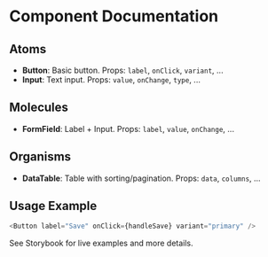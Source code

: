 # Component Documentation

## Atoms
- **Button**: Basic button. Props: `label`, `onClick`, `variant`, ...
- **Input**: Text input. Props: `value`, `onChange`, `type`, ...

## Molecules
- **FormField**: Label + Input. Props: `label`, `value`, `onChange`, ...

## Organisms
- **DataTable**: Table with sorting/pagination. Props: `data`, `columns`, ...

## Usage Example
```js
<Button label="Save" onClick={handleSave} variant="primary" />
```

See Storybook for live examples and more details. 
